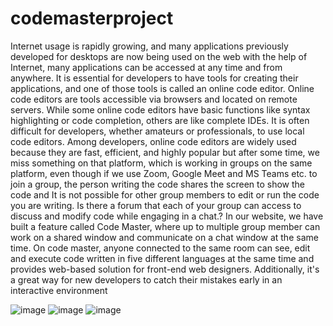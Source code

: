 # codemasterproject

Internet usage is rapidly growing, and many applications previously developed for
desktops are now being used on the web with the help of Internet, many
applications can be accessed at any time and from anywhere. It is essential for
developers to have tools for creating their applications, and one of those tools is
called an online code editor.
Online code editors are tools accessible via browsers and located on remote
servers. While some online code editors have basic functions like syntax
highlighting or code completion, others are like complete IDEs. It is often difficult
for developers, whether amateurs or professionals, to use local code editors.
Among developers, online code editors are widely used because they are fast,
efficient, and highly popular but after some time, we miss something on that
platform, which is working in groups on the same platform, even though if we use
Zoom, Google Meet and MS Teams etc. to join a group, the person writing the code
shares the screen to show the code and It is not possible for other group members
to edit or run the code you are writing.
Is there a forum that each of your group can access to discuss and modify code
while engaging in a chat.?
In our website, we have built a feature called Code Master, where up to multiple
group member can work on a shared window and communicate on a chat window
at the same time. On code master, anyone connected to the same room can see,
edit and execute code written in five different languages at the same time and
provides web-based solution for front-end web designers. Additionally, it's a great
way for new developers to catch their mistakes early in an interactive environment

![image](https://user-images.githubusercontent.com/87818153/190916487-71b0a6de-b127-444f-9349-4c39cc027406.png)
![image](https://user-images.githubusercontent.com/87818153/190916504-74dd78b8-b1fc-4734-9504-e6218c5fd934.png)
![image](https://user-images.githubusercontent.com/87818153/190916512-064d0ee0-5b7f-4b80-bdba-b95ffd523bc4.png)
